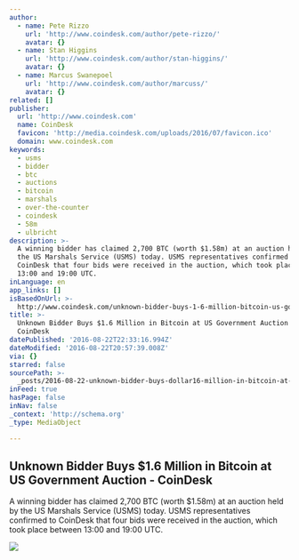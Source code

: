 ```yaml
---
author:
  - name: Pete Rizzo
    url: 'http://www.coindesk.com/author/pete-rizzo/'
    avatar: {}
  - name: Stan Higgins
    url: 'http://www.coindesk.com/author/stan-higgins/'
    avatar: {}
  - name: Marcus Swanepoel
    url: 'http://www.coindesk.com/author/marcuss/'
    avatar: {}
related: []
publisher:
  url: 'http://www.coindesk.com'
  name: CoinDesk
  favicon: 'http://media.coindesk.com/uploads/2016/07/favicon.ico'
  domain: www.coindesk.com
keywords:
  - usms
  - bidder
  - btc
  - auctions
  - bitcoin
  - marshals
  - over-the-counter
  - coindesk
  - 58m
  - ulbricht
description: >-
  A winning bidder has claimed 2,700 BTC (worth $1.58m) at an auction held by
  the US Marshals Service (USMS) today. USMS representatives confirmed to
  CoinDesk that four bids were received in the auction, which took place between
  13:00 and 19:00 UTC.
inLanguage: en
app_links: []
isBasedOnUrl: >-
  http://www.coindesk.com/unknown-bidder-buys-1-6-million-bitcoin-us-government-auction/
title: >-
  Unknown Bidder Buys $1.6 Million in Bitcoin at US Government Auction -
  CoinDesk
datePublished: '2016-08-22T22:33:16.994Z'
dateModified: '2016-08-22T20:57:39.008Z'
via: {}
starred: false
sourcePath: >-
  _posts/2016-08-22-unknown-bidder-buys-dollar16-million-in-bitcoin-at-us-government.md
inFeed: true
hasPage: false
inNav: false
_context: 'http://schema.org'
_type: MediaObject

---
```

<article style=""><h1>Unknown Bidder Buys $1.6 Million in Bitcoin at US Government Auction - CoinDesk</h1><p>A winning bidder has claimed 2,700 BTC (worth $1.58m) at an auction held by the US Marshals Service (USMS) today. USMS representatives confirmed to CoinDesk that four bids were received in the auction, which took place between 13:00 and 19:00 UTC.</p><img src="https://media.coindesk.com/uploads/2016/08/shutterstock_2783033-e1470664964343.jpg" /></article>